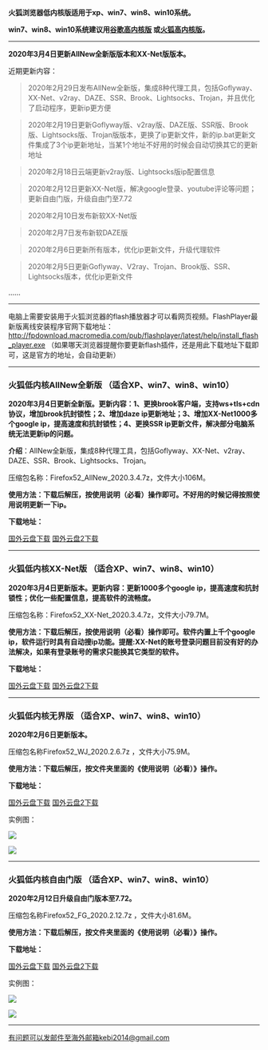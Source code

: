 **火狐浏览器低内核版适用于xp、win7、win8、win10系统。**

**win7、win8、win10系统建议用[谷歌高内核版](https://github.com/Alvin9999/new-pac/wiki/%E9%AB%98%E5%86%85%E6%A0%B8%E7%89%88) 或[火狐高内核版](https://github.com/Alvin9999/new-pac/wiki/%E7%81%AB%E7%8B%90%E9%AB%98%E5%86%85%E6%A0%B8%E7%89%88)。**

***

**2020年3月4日更新AllNew全新版版本和XX-Net版版本。**

近期更新内容：

> 2020年2月29日发布AllNew全新版，集成8种代理工具，包括Goflyway、XX-Net、v2ray、DAZE、SSR、Brook、Lightsocks、Trojan，并且优化了启动程序，更新ip更方便

> 2020年2月19日更新Goflyway版、v2ray版、DAZE版、SSR版、Brook版、Lightsocks版、Trojan版版本，更换了ip更新文件，新的ip.bat更新文件集成了3个ip更新地址，当某1个地址不好用的时候会自动切换其它的更新地址

> 2020年2月18日云端更新v2ray版、Lightsocks版ip配置信息

> 2020年2月12日更新XX-Net版，解决google登录、youtube评论等问题；更新自由门版，升级自由门至7.72

> 2020年2月10日发布新软XX-Net版

> 2020年2月7日发布新软DAZE版

> 2020年2月6日更新所有版本，优化ip更新文件，升级代理软件

> 2020年2月5日更新Goflyway、V2ray、Trojan、Brook版、SSR、Lightsocks版本，优化ip更新文件

......


***

电脑上需要安装用于火狐浏览器的flash播放器才可以看网页视频。FlashPlayer最新版离线安装程序官网下载地址：
http://fpdownload.macromedia.com/pub/flashplayer/latest/help/install_flash_player.exe （如果哪天浏览器提醒你要更新flash插件，还是用此下载地址下载即可，这是官方的地址，会自动更新）

***


### 火狐低内核AllNew全新版 （适合XP、win7、win8、win10）

**2020年3月4日更新全新版。更新内容：1、更换brook客户端，支持ws+tls+cdn协议，增加brook抗封锁性；2、增加daze ip更新地址；3、增加XX-Net1000多个google ip，提高速度和抗封锁性；4、更换SSR ip更新文件，解决部分电脑系统无法更新ip的问题。**

**介绍**：AllNew全新版，集成8种代理工具，包括Goflyway、XX-Net、v2ray、DAZE、SSR、Brook、Lightsocks、Trojan。

压缩包名称：Firefox52_AllNew_2020.3.4.7z，文件大小106M。

**使用方法：下载后解压，按使用说明（必看）操作即可。不好用的时候记得按照使用说明更新一下ip。**

**下载地址：**

[国外云盘下载](http://www.freedown9.com/html/20200304/Firefox52_AllNew_2020.3.4.7z) 
[国外云盘2下载](http://108.61.224.82/20200304/Firefox52_AllNew_2020.3.4.7z) 

***

### 火狐低内核XX-Net版 （适合XP、win7、win8、win10）

**2020年3月4日更新版本。更新内容：更新1000多个google ip，提高速度和抗封锁性；优化一些配置信息，提高软件的流畅度。**

压缩包名称：Firefox52_XX-Net_2020.3.4.7z，文件大小79.7M。

**使用方法：下载后解压，按使用说明（必看）操作即可。软件内置上千个google ip，软件运行时具有自动搜ip功能。提醒:XX-Net的账号登录问题目前没有好的办法解决，如果有登录账号的需求只能换其它类型的软件。**

**下载地址：**

[国外云盘下载](http://www.freedown9.com/html/20200304/Firefox52_XX-Net_2020.3.4.7z) 
[国外云盘2下载](http://108.61.224.82/20200304/Firefox52_XX-Net_2020.3.4.7z) 

***


### 火狐低内核无界版 （适合XP、win7、win8、win10）

**2020年2月6日更新版本。**

压缩包名称Firefox52_WJ_2020.2.6.7z ，文件大小75.9M。

**使用方法：下载后解压，按文件夹里面的《使用说明（必看）》操作。**

**下载地址：**

[国外云盘下载](http://www.freedown9.com/html/2020223/Firefox52_WJ_2020.2.6.7z) 
[国外云盘2下载](http://108.61.224.82/2020229/Firefox52_WJ_2020.2.6.7z) 

实例图：

![](https://raw.githubusercontent.com/Alvin9999/pac2/master/softimag/52wuj1.png)

![](https://raw.githubusercontent.com/Alvin9999/PAC/master/download/52wujie1.PNG)


***

### 火狐低内核自由门版 （适合XP、win7、win8、win10）

**2020年2月12日升级自由门版本至7.72。**

压缩包名称Firefox52_FG_2020.2.12.7z  ，文件大小81.6M。

**使用方法：下载后解压，按文件夹里面的《使用说明（必看）》操作。**

**下载地址：**

[国外云盘下载](http://www.freedown9.com/html/2020223/Firefox52_FG_2020.2.12.7z) 
[国外云盘2下载](http://108.61.224.82/2020229/Firefox52_FG_2020.2.12.7z) 

实例图：

![](https://raw.githubusercontent.com/Alvin9999/pac2/master/softimag/52fg1.png)

![](https://raw.githubusercontent.com/Alvin9999/PAC/master/download/52freegate.PNG)

***



有问题可以发邮件至海外邮箱kebi2014@gmail.com